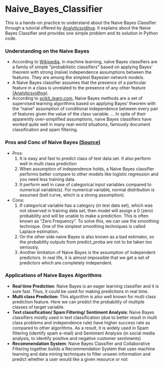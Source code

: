 # Naive_Bayes_Classifier

This is a hands-on practice to understand about the Naive Bayes Classifier through a tutorial offered by [Analyticsvidhya](https://www.analyticsvidhya.com/blog/2017/09/naive-bayes-explained/?). It explains about the Naive Bayes Classifier and provides one simple problem and its solution in Python code.


### Understanding on the Naive Bayes

* According to [Wikipedia](https://en.wikipedia.org/wiki/Naive_Bayes_classifier), in machine learning, naïve Bayes classifiers are a family of simple "probabilistic classifiers" based on applying Bayes' theorem with strong (naïve) independence assumptions between the features. They are among the simplest Bayesian network models.
* A Naive Bayes classifier assumes that the presence of a particular feature in a class is unrelated to the presence of any other feature [(Analyticsvidhya)](https://www.analyticsvidhya.com/blog/2017/09/naive-bayes-explained/?).
* According to [scikit_learn.com](https://scikit-learn.org/stable/modules/naive_bayes.html), Naive Bayes methods are a set of supervised learning algorithms based on applying Bayes’ theorem with the “naive” assumption of conditional independence between every pair of features given the value of the class variable. ... In spite of their apparently over-simplified assumptions, naive Bayes classifiers have worked quite well in many real-world situations, famously document classification and spam filtering.

### Pros and Conc of Naive Bayes [(Source)](https://www.analyticsvidhya.com/blog/2017/09/naive-bayes-explained/?)
* Pros:
  1. It is easy and fast to predict class of test data set. It also perform well in multi class prediction
  2. When assumption of independence holds, a Naive Bayes classifier performs better compare to other models like logistic regression and you need less training data.
  3. It perform well in case of categorical input variables compared to numerical variable(s). For numerical variable, normal distribution is assumed (bell curve, which is a strong assumption).
* Cons:
  1. If categorical variable has a category (in test data set), which was not observed in training data set, then model will assign a 0 (zero) probability and will be unable to make a prediction. This is often known as “Zero Frequency”. To solve this, we can use the smoothing technique. One of the simplest smoothing techniques is called Laplace estimation.
  2. On the other side naive Bayes is also known as a bad estimator, so the probability outputs from predict_proba are not to be taken too seriously.
  3. Another limitation of Naive Bayes is the assumption of independent predictors. In real life, it is almost impossible that we get a set of predictors which are completely independent.
  
### Applications of Naive Bayes Algorithms
* **Real time Prediction**: Naive Bayes is an eager learning classifier and it is sure fast. Thus, it could be used for making predictions in real time.
* **Multi class Prediction**: This algorithm is also well known for multi class prediction feature. Here we can predict the probability of multiple classes of target variable.
* **Text classification/ Spam Filtering/ Sentiment Analysis**: Naive Bayes classifiers mostly used in text classification (due to better result in multi class problems and independence rule) have higher success rate as compared to other algorithms. As a result, it is widely used in Spam filtering (identify spam e-mail) and Sentiment Analysis (in social media analysis, to identify positive and negative customer sentiments)
* **Recommendation System**: Naive Bayes Classifier and Collaborative Filtering together builds a Recommendation System that uses machine learning and data mining techniques to filter unseen information and predict whether a user would like a given resource or not
